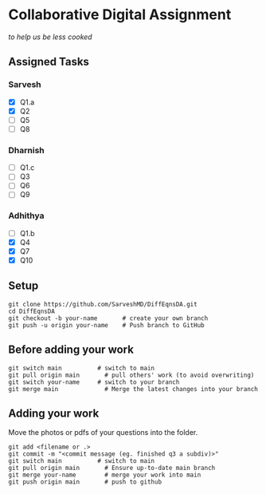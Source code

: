 # Collaborative Digital Assignment

_to help us be less cooked_

## Assigned Tasks

### Sarvesh

-   [x] Q1.a
-   [x] Q2
-   [ ] Q5
-   [ ] Q8

### Dharnish

-   [ ] Q1.c
-   [ ] Q3
-   [ ] Q6
-   [ ] Q9

### Adhithya

-   [ ] Q1.b
-   [x] Q4
-   [x] Q7
-   [x] Q10

## Setup

```
git clone https://github.com/SarveshMD/DiffEqnsDA.git
cd DiffEqnsDA
git checkout -b your-name       # create your own branch
git push -u origin your-name    # Push branch to GitHub
```

## Before adding your work

```
git switch main          # switch to main
git pull origin main       # pull others' work (to avoid overwriting)
git switch your-name     # switch to your branch
git merge main             # Merge the latest changes into your branch
```

## Adding your work

Move the photos or pdfs of your questions into the folder.

```
git add <filename or .>
git commit -m "<commit message (eg. finished q3 a subdiv)>"
git switch main          # switch to main
git pull origin main       # Ensure up-to-date main branch
git merge your-name        # merge your work into main
git push origin main       # push to github
```
